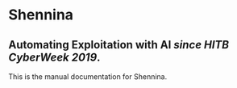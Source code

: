 # Shennina

## Automating Exploitation with AI *since HITB CyberWeek 2019*.


This is the manual documentation for Shennina.
